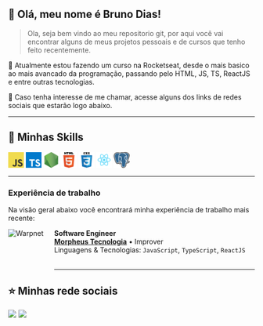 ## 💜 Olá, meu nome é <strong>Bruno Dias!</strong>

> Ola, seja bem vindo ao meu repositorio git, por aqui você vai encontrar alguns de meus projetos pessoais e de cursos que tenho feito recentemente.

🔭 Atualmente estou fazendo um curso na Rocketseat, desde o mais basico ao mais avancado da programação, passando pelo HTML, JS, TS,
ReactJS e entre outras tecnologias. 

💬 Caso tenha interesse de me chamar, acesse alguns dos links de redes sociais que estarão logo abaixo.

---

## 🚀 Minhas Skills

<code><img height="32" src="https://raw.githubusercontent.com/github/explore/80688e429a7d4ef2fca1e82350fe8e3517d3494d/topics/javascript/javascript.png" alt="Javascript"/></code>
<code><img height="32" src="https://raw.githubusercontent.com/github/explore/80688e429a7d4ef2fca1e82350fe8e3517d3494d/topics/typescript/typescript.png" alt="Typescript"/></code>
<code><img height="32" src="https://raw.githubusercontent.com/github/explore/80688e429a7d4ef2fca1e82350fe8e3517d3494d/topics/nodejs/nodejs.png" alt="Nodejs"/></code>
<code><img height="32" src="https://raw.githubusercontent.com/github/explore/80688e429a7d4ef2fca1e82350fe8e3517d3494d/topics/html/html.png" alt="HTML5"/></code>
<code><img height="32" src="https://raw.githubusercontent.com/github/explore/80688e429a7d4ef2fca1e82350fe8e3517d3494d/topics/css/css.png" alt="CSS"/></code>
<code><img height="32" src="https://raw.githubusercontent.com/github/explore/80688e429a7d4ef2fca1e82350fe8e3517d3494d/topics/react/react.png" alt="React"/></code>
<code><img height="32" src="https://raw.githubusercontent.com/github/explore/80688e429a7d4ef2fca1e82350fe8e3517d3494d/topics/postgresql/postgresql.png" alt="PostegreSQL"/></code>

---

### Experiência de trabalho

Na visão geral abaixo você encontrará minha experiência de trabalho mais recente:

[<img align="left" height="94px" width="94px" alt="Warpnet" src="https://morpheustecnologia.com/wp-content/uploads/2019/04/morpheus-1.svg"/>](https://www.https://morpheustecnologia.com/)

**Software Engineer** \
[**Morpheus Tecnologia**](https://www.https://morpheustecnologia.com/) • Improver \
Linguagens & Tecnologias: `JavaScript`, `TypeScript`, `ReactJS`\
<br/>

---

## ⭐ Minhas rede sociais

<div style="display: flex; gap: 5px">
  <a href="mailto:brunootaviodias1234@gmail.com" alt="Gmail">
  <img src="https://img.shields.io/badge/-Gmail-FF0000?style=flat-square&labelColor=FF0000&logo=gmail&logoColor=white&link=LINK-DO-SEU-GMAIL" /></a>

  <a href="https://www.linkedin.com/in/bruno-dias-252424203/" alt="LinkedIn">
  <img src="https://img.shields.io/badge/-Linkedin-0e76a8?style=flat-square&logo=Linkedin&logoColor=white&link=LINK-DO-SEU-LINKEDIN" /></a>

</div>


